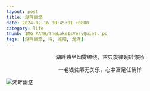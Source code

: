 ```yaml
---
layout: post
title: 湖畔幽悠
date: 2024-02-16 00:45:01 +0800
category: life
thumb: IMG_PATH/TheLakeIsVeryQuiet.jpg
tags: [湖畔幽悠, 诗, 淮阳, 龙湖]
---
```

<div style="text-align: center;">
    <P>湖畔独坐烟雾缭绕，古典旋律婉转悠扬</P>
    <P>一毛钱贫瘠无关乐，心中富足任徜徉</P>
</div>

![湖畔幽悠][p1]

[p1]: https://cos.lhasa.icu/assets/article/TheLakeIsVeryQuiet.jpg